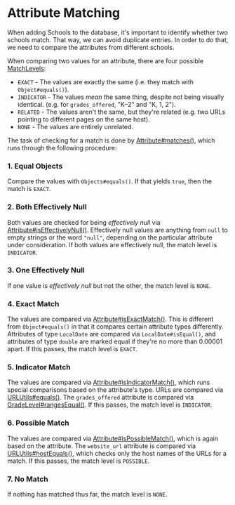 # Attribute Matching

When adding Schools to the database, it's important to identify whether two schools match. That way, we can avoid
duplicate entries. In order to do that, we need to compare the attributes from different schools.

When comparing two values for an attribute, there are four
possible [MatchLevels](/src/main/java/constructs/school/MatchLevel.java):

- `EXACT` - The values are exactly the same (i.e. they match with `Object#equals()`).
- `INDICATOR` - The values *mean* the same thing, despite not being visually identical. (e.g. for `grades_offered`,
  "K–2" and "K, 1, 2").
- `RELATED` - The values aren't the same, but they're related (e.g. two URLs pointing to different pages on the same
  host).
- `NONE` - The values are entirely unrelated.

The task of checking for a match is done by [Attribute#matches()](/src/main/java/constructs/school/Attribute.java),
which runs through the following procedure:

### 1. Equal Objects

Compare the values with `Objects#equals()`. If that yields `true`, then the match is `EXACT`.

### 2. Both Effectively Null

Both values are checked for being *effectively null*
via [Attribute#isEffectivelyNull()](/src/main/java/constructs/school/Attribute.java). Effectively null values are
anything from `null` to empty strings or the word `"null"`, depending on the particular attribute under
consideration. If both values are effectively null, the match level is `INDICATOR`.

### 3. One Effectively Null

If one value is *effectively null* but not the other, the match level is `NONE`.

### 4. Exact Match

The values are compared via [Attribute#isExactMatch()](/src/main/java/constructs/school/Attribute.java). This is
different from `Object#equals()` in that it compares certain attribute types differently. Attributes of
type `LocalDate` are compared via `LocalDate#isEqual()`, and attributes of type `double` are marked equal if they're
no more than 0.00001 apart. If this passes, the match level is `EXACT`.

### 5. Indicator Match

The values are compared via [Attribute#isIndicatorMatch()](/src/main/java/constructs/school/Attribute.java), which
runs special comparisons based on the attribute's type. URLs are compared
via [URLUtils#equals()](/src/main/java/utils/URLUtils.java). The `grades_offered` attribute is compared
via [GradeLevel#rangesEqual()](/src/main/java/constructs/school/GradeLevel.java). If this passes, the match level
is `INDICATOR`.

### 6. Possible Match

The values are compared via [Attribute#isPossibleMatch()](/src/main/java/constructs/school/Attribute.java), which is
again based on the attribute. The `website_url` attribute is compared
via [URLUtils#hostEquals()](/src/main/java/utils/URLUtils.java), which checks only the host names of the URLs for a
match. If this passes, the match level is `POSSIBLE`.

### 7. No Match

If nothing has matched thus far, the match level is `NONE`.
